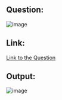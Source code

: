 ## Question:
![image](https://github.com/user-attachments/assets/99c51955-e3ef-4e8e-9ccf-befb253aba06)

## Link:
[Link to the Question](https://www.hackerrank.com/challenges/weather-observation-station-6/problem?isFullScreen=true)

## Output:
![image](https://github.com/user-attachments/assets/a20da825-9117-4373-b3dc-bec03fd9aa63)
